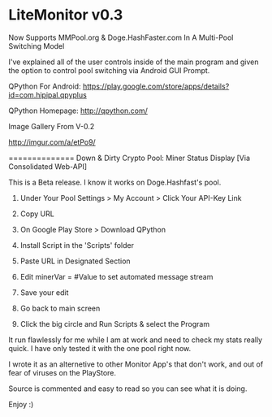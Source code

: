 LiteMonitor v0.3
============
Now Supports MMPool.org & Doge.HashFaster.com In A Multi-Pool Switching Model

I've explained all of the user controls inside of the main program and given the option to control pool switching via Android GUI Prompt.

QPython For Android: https://play.google.com/store/apps/details?id=com.hipipal.qpyplus

QPython Homepage: http://qpython.com/

Image Gallery From V-0.2

http://imgur.com/a/etPo9/

==============
Down &amp; Dirty Crypto Pool: Miner Status Display [Via Consolidated Web-API]

This is a Beta release. I know it works on Doge.Hashfast's pool.

1) Under Your Pool Settings > My Account > Click Your API-Key Link

2) Copy URL

3) On Google Play Store > Download QPython

4) Install Script in the 'Scripts' folder

5) Paste URL in Designated Section

6) Edit minerVar = #Value to set automated message stream

7) Save your edit

8) Go back to main screen

9) Click the big circle and Run Scripts & select the Program

It run flawlessly for me while I am at work and need to check my stats really quick. I have only tested it with the one pool right now. 

I wrote it as an alternetive to other Monitor App's that don't work, and out of fear of viruses on the PlayStore.

Source is commented and easy to read so you can see what it is doing.

Enjoy :)

